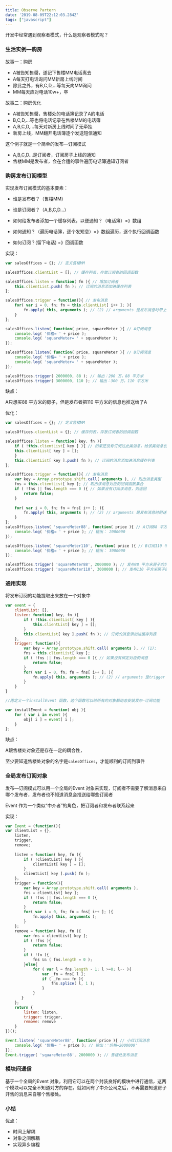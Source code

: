 ```yaml
---
title: Observe Partern
date: '2019-08-09T22:12:03.284Z'
tags: ["javascript"]
---
```




开发中经常遇到观察者模式，什么是观察者模式呢？

### 生活实例—购房

故事一：购房

- A被告知售罄，遂记下售楼MM电话离去
- A每天打电话询问MM新房上线时间
- 除此之外，有B,C,D,...等每天向MM询问
- MM每天应对电话10w+，卒

故事二：购房优化

- A被告知售罄，售楼处的电话簿记录了A的电话
- B,C,D,...等也将电话记录在售楼MM的电话簿
- A,B,C,D,...每天对新房上线时间了无牵挂
- 新房上线，MM翻开电话簿逐个发送短信通知

这个例子就是一个简单的发布—订阅模式

- A,B,C,D...是订阅者，订阅房子上线的通知
- 售楼MM是发布者，会在合适的事件遍历电话簿通知订阅者

### 购房发布订阅模型

实现发布订阅模式的基本要素：

- 谁是发布者？（售楼MM）
- 谁是订阅者？（A,B,C,D...）
- 如何给发布者添加一个缓存列表，以便通知？（电话簿）=》数组
- 如何通知？（遍历电话簿，逐个发短息）=》数组遍历，逐个执行回调函数

- 如何订阅？(留下电话) =》回调函数

实现：

```js
var salesOffices = {}; // 定义售楼MM

salesOffices.clientList = []; // 缓存列表，存放订阅者的回调函数

salesOffices.listen = function( fn ){ // 增加订阅者
    this.clientList.push( fn ); // 订阅的消息添加进缓存列表  
};

salesOffices.trigger = function(){ // 发布消息   
    for( var i = 0, fn; fn = this.clientList[ i++ ]; ){        
    	fn.apply( this, arguments ); // (2) // arguments 是发布消息时带上的参  
    }
};

salesOffices.listen( function( price, squareMeter ){ // A订阅消息
    console.log( '价格= ' + price );
    console.log( 'squareMeter= ' + squareMeter );
});

salesOffices.listen( function( price, squareMeter ){ // B订阅消息
    console.log( '价格= ' + price );
    console.log( 'squareMeter= ' + squareMeter );
});

salesOffices.trigger( 2000000, 88 ); // 输出：200 万，88 平方米
salesOffices.trigger( 3000000, 110 ); // 输出：300 万，110 平方米
```

缺点：

A只想买88 平方米的房子，但是发布者把110 平方米的信息也推送给了A

优化：

```js
var salesOffices = {}; // 定义售楼MM

salesOffices.clientList = {}; // 缓存列表，存放订阅者的回调函数

salesOffices.listen = function( key, fn ){
    if ( !this.clientList[ key ] ){ // 如果还没有订阅过此类消息，给该类消息创建一个缓存列表
    this.clientList[ key ] = [];
    }
    this.clientList[ key ].push( fn ); // 订阅的消息添加进消息缓存列表
};

salesOffices.trigger = function(){ // 发布消息
    var key = Array.prototype.shift.call( arguments ), // 取出消息类型
    fns = this.clientList[ key ]; // 取出该消息对应的回调函数集合
    if ( !fns || fns.length === 0 ){ // 如果没有订阅该消息，则返回
    	return false;
	}
    
    for( var i = 0, fn; fn = fns[ i++ ]; ){
        fn.apply( this, arguments ); // (2) // arguments 是发布消息时附送的参数
    }
};
salesOffices.listen( 'squareMeter88', function( price ){ // A订阅88 平方米房子的消息
    console.log( '价格= ' + price ); // 输出： 2000000
});

salesOffices.listen( 'squareMeter110', function( price ){ // B订阅110 平方米房子的消息
	console.log( '价格= ' + price ); // 输出： 3000000
});

salesOffices.trigger( 'squareMeter88', 2000000 ); // 发布88 平方米房子的价格
salesOffices.trigger( 'squareMeter110', 3000000 ); // 发布110 平方米房子的价格
```

### 通用实现

将发布订阅的功能提取出来放在一个对象中

```js
var event = {
    clientList: [],
    listen: function( key, fn ){
        if ( !this.clientList[ key ] ){
        	this.clientList[ key ] = [];
    	}
    	this.clientList[ key ].push( fn ); // 订阅的消息添加进缓存列表
    },
    trigger: function(){
        var key = Array.prototype.shift.call( arguments ), // (1);
        fns = this.clientList[ key ];
        if ( !fns || fns.length === 0 ){ // 如果没有绑定对应的消息
        	return false;
   		}
        for( var i = 0, fn; fn = fns[ i++ ]; ){
            fn.apply( this, arguments ); // (2) // arguments 是trigger 时带上的参数
        }
    }
}

//再定义一个installEvent 函数，这个函数可以给所有的对象都动态安装发布—订阅功能

var installEvent = function( obj ){
    for ( var i in event ){
    	obj[ i ] = event[ i ];
    }
};
```

缺点：

A跟售楼处对象还是存在一定的耦合性，

至少要知道售楼处对象的名字是`salesOffices`，才能顺利的订阅到事件

### 全局发布订阅对象

发布—订阅模式可以用一个全局的Event 对象来实现，订阅者不需要了解消息来自哪个发布者，发布者也不知道消息会推送给哪些订阅者

Event 作为一个类似“中介者”的角色，把订阅者和发布者联系起来

实现：

```js
var Event = (function(){
var clientList = {},
	listen,
	trigger,
	remove;
    
	listen = function( key, fn ){
        if ( !clientList[ key ] ){
        	clientList[ key ] = [];
        }
        clientList[ key ].push( fn );
    };
    trigger = function(){
        var key = Array.prototype.shift.call( arguments ),
        fns = clientList[ key ];
        if ( !fns || fns.length === 0 ){
            return false;
        }
        for( var i = 0, fn; fn = fns[ i++ ]; ){
            fn.apply( this, arguments );
        }
    };
    remove = function( key, fn ){
        var fns = clientList[ key ];
        if ( !fns ){
            return false;
        }
        if ( !fn ){
        	fns && ( fns.length = 0 );
        }else{
            for ( var l = fns.length - 1; l >=0; l-- ){
            	var _fn = fns[ l ];
                if ( _fn === fn ){
                    fns.splice( l, 1 );
                }
        	}
       }
    };
    return {
        listen: listen,
        trigger: trigger,
        remove: remove
    }
})();

Event.listen( 'squareMeter88', function( price ){ // 小红订阅消息
	console.log( '价格= ' + price ); // 输出：'价格=2000000'
});
Event.trigger( 'squareMeter88', 2000000 ); // 售楼处发布消息
```

### 模块间通信

基于一个全局的Event 对象，利用它可以在两个封装良好的模块中进行通信，这两个模块可以完全不知道对方的存在。就如同有了中介公司之后，不再需要知道房子开售的消息来自哪个售楼处。



### 小结

优点：

- 时间上解耦
- 对象之间解耦
- 实现异步编程